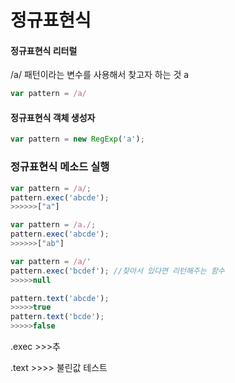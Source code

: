 # 정규표현식

#### 정규표현식 리터럴 

/a/  패턴이라는 변수를  사용해서  찾고자 하는 것  a 

```javascript
var pattern = /a/
```

#### 정규표현식 객체 생성자

```javascript
var pattern = new RegExp('a'); 
```

### 정규표현식 메소드 실행 

```javascript
var pattern = /a/;
pattern.exec('abcde');
>>>>>>["a"]

var pattern = /a./;
pattern.exec('abcde');
>>>>>>["ab"]
```

```javascript
var pattern = /a/'
pattern.exec('bcdef'); //찾아서 있다면 리턴해주는 함수 
>>>>>null

pattern.text('abcde'); 
>>>>>true
pattern.text('bcde');
>>>>>false
```

.exec &gt;&gt;&gt;추

.text &gt;&gt;&gt;&gt; 불린값 테스트 

